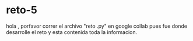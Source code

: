 # reto-5
hola , porfavor correr el archivo "reto .py" en google collab pues fue donde desarrolle el reto y esta contenida toda la informacion.

